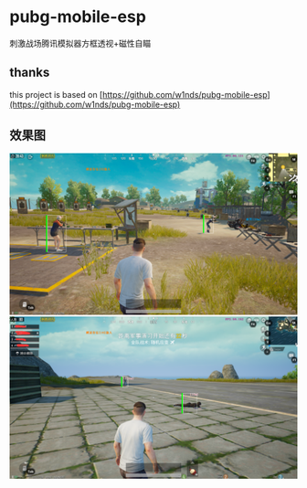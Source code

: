 # pubg-mobile-esp
刺激战场腾讯模拟器方框透视+磁性自瞄

## thanks
this project is based on [https://github.com/w1nds/pubg-mobile-esp](https://github.com/w1nds/pubg-mobile-esp)


## 效果图

![](./img/22.png)
![](./img/11.png)

